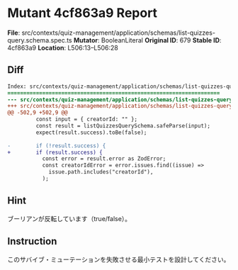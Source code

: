 # Mutant 4cf863a9 Report

**File**: src/contexts/quiz-management/application/schemas/list-quizzes-query.schema.spec.ts
**Mutator**: BooleanLiteral
**Original ID**: 679
**Stable ID**: 4cf863a9
**Location**: L506:13–L506:28

## Diff

```diff
Index: src/contexts/quiz-management/application/schemas/list-quizzes-query.schema.spec.ts
===================================================================
--- src/contexts/quiz-management/application/schemas/list-quizzes-query.schema.spec.ts	original
+++ src/contexts/quiz-management/application/schemas/list-quizzes-query.schema.spec.ts	mutated #679
@@ -502,9 +502,9 @@
         const input = { creatorId: "" };
         const result = listQuizzesQuerySchema.safeParse(input);
         expect(result.success).toBe(false);
 
-        if (!result.success) {
+        if (result.success) {
           const error = result.error as ZodError;
           const creatorIdError = error.issues.find((issue) =>
             issue.path.includes("creatorId"),
           );
```

## Hint

ブーリアンが反転しています（true/false）。

## Instruction

このサバイブ・ミューテーションを失敗させる最小テストを設計してください。
